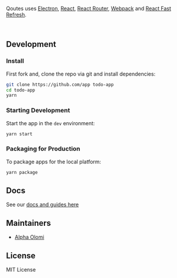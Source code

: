<p>
Qoutes uses <a href="https://electron.atom.io/">Electron</a>, <a href="https://facebook.github.io/react/">React</a>, <a href="https://github.com/reactjs/react-router">React Router</a>, <a href="https://webpack.github.io/docs/">Webpack</a> and <a href="https://www.npmjs.com/package/react-refresh">React Fast Refresh</a>.
</p>

<br>

## Development

### Install

First fork and, clone the repo via git and install dependencies:

```bash
git clone https://github.com/app todo-app
cd todo-app
yarn
```

### Starting Development

Start the app in the `dev` environment:

```bash
yarn start
```

### Packaging for Production

To package apps for the local platform:

```bash
yarn package
```

## Docs

See our [docs and guides here](/)

## Maintainers

- [Alpha Olomi](https://github.com/alphaolomi)

## License

MIT License
